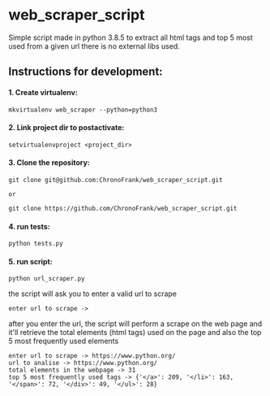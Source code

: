 # web_scraper_script
Simple script made in  python 3.8.5 to extract all html tags and top 5 most used from a given url
there is no external libs used.

## Instructions for development:

#### 1. Create virtualenv:
```
mkvirtualenv web_scraper --python=python3
```
#### 2. Link project dir to postactivate:
```
setvirtualenvproject <project_dir>
```
#### 3. Clone the repository:
```
git clone git@github.com:ChronoFrank/web_scraper_script.git 

or 

git clone https://github.com/ChronoFrank/web_scraper_script.git
```
#### 4. run tests:
```
python tests.py
```

#### 5. run script:
```
python url_scraper.py
```
the script will ask you to enter a valid url to scrape
 ```
 enter url to scrape ->
```

after you enter the url, the script will perform a scrape on the web
page and it'll retrieve the total elements (html tags) used on the page and also
the top 5 most frequently used elements

```
enter url to scrape -> https://www.python.org/
url to analise -> https://www.python.org/
total elements in the webpage -> 31
top 5 most frequently used tags -> {'</a>': 209, '</li>': 163, '</span>': 72, '</div>': 49, '</ul>': 28}
```